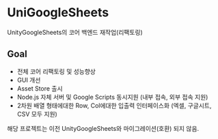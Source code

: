 # UniGoogleSheets
UnityGoogleSheets의 코어 백엔드 재작업(리팩토링)


## Goal
 - 전체 코어 리팩토링 및 성능향상
 - GUI 개선 
 - Asset Store 출시
 - Node.js 자체 서버 및 Google Scripts 동시지원 (내부 접속, 외부 접속 지원)
 - 2차원 배열 형태에대한 Row, Col에대한 입출력 인터페이스화 (엑셀, 구글시트, CSV 모두 지원)
 
해당 프로젝트는 이전 UnityGoogleSheets와 마이그레이션(호환) 되지 않음.
